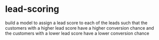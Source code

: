 # lead-scoring
build a model to assign a lead score to each of the leads such that the customers with a higher lead score have a higher conversion chance and the customers with a lower lead score have a lower conversion chance
